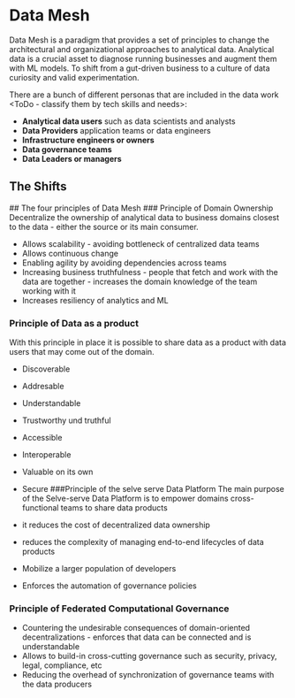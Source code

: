 # Data Mesh

Data Mesh is a paradigm that provides a set of principles to change the architectural and organizational approaches to analytical data. Analytical data is a crucial asset to diagnose running businesses and augment them with ML models. 
To shift from a gut-driven business to a culture of data curiosity and valid experimentation.

There are a bunch of different personas that are included in the data work <ToDo - classify them by tech skills and needs>:
* **Analytical data users** such as data scientists and analysts
* **Data Providers** application teams or data engineers
* **Infrastructure engineers or owners** 
* **Data governance teams**
* **Data Leaders or managers**

## The Shifts
<ToDo add visual at onedrive>
## The four principles of Data Mesh
### Principle of Domain Ownership
Decentralize the ownership of analytical data to business domains closest to the data - either the source or its main consumer.

* Allows scalability - avoiding bottleneck of centralized data teams
* Allows continuous change
* Enabling agility by avoiding dependencies across teams
* Increasing business truthfulness - people that fetch and work with the data are together - increases the domain knowledge of the team working with it
* Increases resiliency of analytics and ML
### Principle of Data as a product
With this principle in place it is possible to share data as a product with data users that may come out of the domain.

* Discoverable
* Addresable
* Understandable
* Trustworthy und truthful
* Accessible
* Interoperable
* Valuable on its own
* Secure
###Principle of the selve serve Data Platform
The main purpose of the Selve-serve Data Platform is to empower domains cross-functional teams to share data products

* it reduces the cost of decentralized data ownership
* reduces the complexity of managing end-to-end lifecycles of data products
* Mobilize a larger population of developers
* Enforces the automation of governance policies
### Principle of Federated Computational Governance
* Countering the undesirable consequences of domain-oriented decentralizations - enforces that data can be connected and is understandable
* Allows to build-in cross-cutting governance such as security, privacy, legal, compliance, etc
* Reducing the overhead of synchronization of governance teams with the data producers
  

